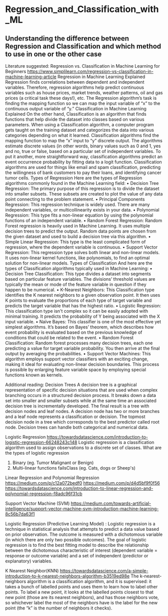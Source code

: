 # Regression_and_Classification_with_ML
## Understanding the difference between Regression and Classification and which method to use in one or the other case

Literature suggested:
Regression vs. Classification in Machine Learning for Beginners
https://www.simplilearn.com/regression-vs-classification-in-machine-learning-article
Regression in Machine Learning Explained
Regression finds correlations between dependent and independent variables. Therefore, regression algorithms help predict continuous variables such as house prices, market trends, weather patterns, oil and gas prices (a critical task these days!), etc.
The Regression algorithm’s task is finding the mapping function so we can map the input variable of “x” to the continuous output variable of “y.”
Classification in Machine Learning Explained
On the other hand, Classification is an algorithm that finds functions that help divide the dataset into classes based on various parameters. When using a Classification algorithm, a computer program gets taught on the training dataset and categorizes the data into various categories depending on what it learned.
Classification algorithms find the mapping function to map the “x” input to “y” discrete output. The algorithms estimate discrete values (in other words, binary values such as 0 and 1, yes and no, true or false, based on a particular set of independent variables. To put it another, more straightforward way, classification algorithms predict an event occurrence probability by fitting data to a logit function.
Classification algorithms are used for things like email and spam classification, predicting the willingness of bank customers to pay their loans, and identifying cancer tumor cells.
Types of Regression
Here are the types of Regression algorithms commonly found in the Machine Learning field:
•	Decision Tree Regression: The primary purpose of this regression is to divide the dataset into smaller subsets. These subsets are created to plot the value of any data point connecting to the problem statement.
•	Principal Components Regression: This regression technique is widely used. There are many independent variables, or multicollinearity exists in your data.
•	Polynomial Regression: This type fits a non-linear equation by using the polynomial functions of an independent variable.
•	Random Forest Regression: Random Forest regression is heavily used in Machine Learning. It uses multiple decision trees to predict the output. Random data points are chosen from the given dataset and used to build a decision tree via this algorithm.
•	Simple Linear Regression: This type is the least complicated form of regression, where the dependent variable is continuous.
•	Support Vector Regression: This regression type solves both linear and non-linear models. It uses non-linear kernel functions, like polynomials, to find an optimal solution for non-linear models.
Types of Classification
And here are the types of Classification algorithms typically used in Machine Learning:
•	Decision Tree Classification: This type divides a dataset into segments based on particular feature variables. The divisions’ threshold values are typically the mean or mode of the feature variable in question if they happen to be numerical.
•	K-Nearest Neighbors: This Classification type identifies the K nearest neighbors to a given observation point. It then uses K points to evaluate the proportions of each type of target variable and predicts the target variable that has the highest ratio.
•	Logistic Regression: This classification type isn't complex so it can be easily adopted with minimal training. It predicts the probability of Y being associated with the X input variable.
•	Naïve Bayes: This classifier is one of the most effective yet simplest algorithms. It’s based on Bayes’ theorem, which describes how event probability is evaluated based on the previous knowledge of conditions that could be related to the event.
•	Random Forest Classification: Random forest processes many decision trees, each one predicting a value for target variable probability. You then arrive at the final output by averaging the probabilities. 
•	Support Vector Machines: This algorithm employs support vector classifiers with an exciting change, making it ideal for evaluating non-linear decision boundaries. This process is possible by enlarging feature variable space by employing special functions known as kernels.


Additional reading:
Decision Trees
A decision tree is a graphical representation of specific decision situations that are used when complex branching occurs in a structured decision process. It breaks down a data set into smaller and smaller subsets while at the same time an associated decision tree is incrementally developed. The final result is a tree with decision nodes and leaf nodes. A decision node has two or more branches and a leaf node represents a classification or decision. The topmost decision node in a tree which corresponds to the best predictor called root node. Decision trees can handle both categorical and numerical data.

Logistic Regression
https://towardsdatascience.com/introduction-to-logistic-regression-66248243c148
Logistic regression is a classification algorithm used to assign observations to a discrete set of classes.
What are the types of logistic regression
1.	Binary (eg. Tumor Malignant or Benign)
2.	Multi-linear functions failsClass (eg. Cats, dogs or Sheep's)

Linear Regression and Polynomial Regression
https://medium.com/p/c12a072bedf0
https://medium.com/p/d4d5bf9f0f56
https://towardsdatascience.com/introduction-to-linear-regression-and-polynomial-regression-f8adc96f31cb

Support Vector Machine (SVM)
https://medium.com/towards-artificial-intelligence/support-vector-machine-svm-introduction-machine-learning-8c56b7da63f1

Logistic Regression (Predictive Learning Model) :
Logistic regression is a technique in statistical analysis that attempts to predict a data value based on prior observation. The outcome is measured with a dichotomous variable (in which there are only two possible outcomes). The goal of logistic regression is to find the best fitting model to describe the relationship between the dichotomous characteristic of interest (dependent variable = response or outcome variable) and a set of independent (predictor or explanatory) variables.

K Nearest Neighbor(KNN)
https://towardsdatascience.com/a-simple-introduction-to-k-nearest-neighbors-algorithm-b3519ed98e
The k-nearest-neighbors algorithm is a classification algorithm, and it is supervised: it takes a bunch of labelled points and uses them to learn how to label other points. To label a new point, it looks at the labelled points closest to that new point (those are its nearest neighbors), and has those neighbors vote, so whichever label the most of the neighbors have is the label for the new point (the “k” is the number of neighbors it checks).
